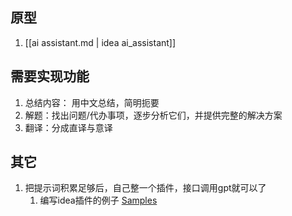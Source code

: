 ## 原型
1. [[ai assistant.md | idea ai_assistant]]

## 需要实现功能
1. 总结内容： 用中文总结，简明扼要
2. 解题：找出问题/代办事项，逐步分析它们，并提供完整的解决方案
3. 翻译：分成直译与意译

## 其它
1. 把提示词积累足够后，自己整一个插件，接口调用gpt就可以了
    1. 编写idea插件的例子 [Samples](https://github.com/Wujiaxuan007/intellij-sdk-code-samples)